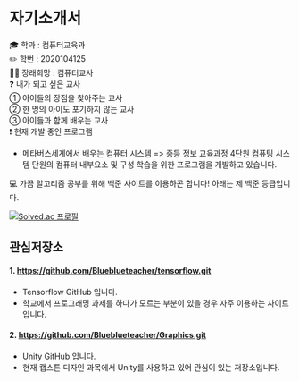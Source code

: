 # 자기소개서


🎓 학과 : 컴퓨터교육과  
✏️ 학번 : 2020104125  
👩‍🏫 장래희망 : 컴퓨터교사  
❓ 내가 되고 싶은 교사   
 ① 아이들의 장점을 찾아주는 교사  
 ② 한 명의 아이도 포기하지 않는 교사  
 ③ 아이들과 함께 배우는 교사  
❗️ 현재 개발 중인 프로그램  
* 메타버스세계에서 배우는 컴퓨터 시스템
=> 중등 정보 교육과정 4단원 컴퓨팅 시스템 단원의 컴퓨터 내부요소 및 구성 학습을 위한 프로그램을 개발하고 있습니다.  

💻 가끔 알고리즘 공부를 위해 백준 사이트를 이용하곤 합니다! 아래는 제 백준 등급입니다.    

[![Solved.ac
프로필](http://mazassumnida.wtf/api/v2/generate_badge?boj=flying)](https://solved.ac/flying)    


## 관심저장소

#### 1. https://github.com/Blueblueteacher/tensorflow.git
* Tensorflow GitHub 입니다.
* 학교에서 프로그래밍 과제를 하다가 모르는 부분이 있을 경우 자주 이용하는 사이트 입니다.

#### 2. https://github.com/Blueblueteacher/Graphics.git
* Unity GitHub 입니다.
* 현재 캡스톤 디자인 과목에서 Unity를 사용하고 있어 관심이 있는 저장소입니다.

